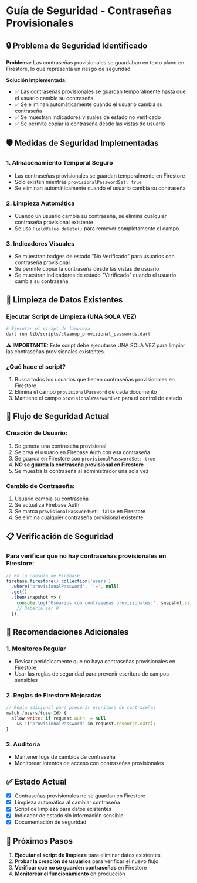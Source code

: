 # Guía de Seguridad - Contraseñas Provisionales

## 🔒 Problema de Seguridad Identificado

**Problema:** Las contraseñas provisionales se guardaban en texto plano en Firestore, lo que representa un riesgo de seguridad.

**Solución Implementada:** 
- ✅ Las contraseñas provisionales se guardan temporalmente hasta que el usuario cambie su contraseña
- ✅ Se eliminan automáticamente cuando el usuario cambia su contraseña
- ✅ Se muestran indicadores visuales de estado no verificado
- ✅ Se permite copiar la contraseña desde las vistas de usuario

## 🛡️ Medidas de Seguridad Implementadas

### 1. **Almacenamiento Temporal Seguro**
- Las contraseñas provisionales se guardan temporalmente en Firestore
- Solo existen mientras `provisionalPasswordSet: true`
- Se eliminan automáticamente cuando el usuario cambia su contraseña

### 2. **Limpieza Automática**
- Cuando un usuario cambia su contraseña, se elimina cualquier contraseña provisional existente
- Se usa `FieldValue.delete()` para remover completamente el campo

### 3. **Indicadores Visuales**
- Se muestran badges de estado "No Verificado" para usuarios con contraseña provisional
- Se permite copiar la contraseña desde las vistas de usuario
- Se muestran indicadores de estado "Verificado" cuando el usuario cambia su contraseña

## 🧹 Limpieza de Datos Existentes

### Ejecutar Script de Limpieza (UNA SOLA VEZ)

```bash
# Ejecutar el script de limpieza
dart run lib/scripts/cleanup_provisional_passwords.dart
```

**⚠️ IMPORTANTE:** Este script debe ejecutarse UNA SOLA VEZ para limpiar las contraseñas provisionales existentes.

### ¿Qué hace el script?
1. Busca todos los usuarios que tienen contraseñas provisionales en Firestore
2. Elimina el campo `provisionalPassword` de cada documento
3. Mantiene el campo `provisionalPasswordSet` para el control de estado

## 🔐 Flujo de Seguridad Actual

### Creación de Usuario:
1. Se genera una contraseña provisional
2. Se crea el usuario en Firebase Auth con esa contraseña
3. Se guarda en Firestore con `provisionalPasswordSet: true`
4. **NO se guarda la contraseña provisional en Firestore**
5. Se muestra la contraseña al administrador una sola vez

### Cambio de Contraseña:
1. Usuario cambia su contraseña
2. Se actualiza Firebase Auth
3. Se marca `provisionalPasswordSet: false` en Firestore
4. Se elimina cualquier contraseña provisional existente

## 📋 Verificación de Seguridad

### Para verificar que no hay contraseñas provisionales en Firestore:

```javascript
// En la consola de Firebase
firebase.firestore().collection('users')
  .where('provisionalPassword', '!=', null)
  .get()
  .then(snapshot => {
    console.log('Usuarios con contraseñas provisionales:', snapshot.size);
    // Debería ser 0
  });
```

## 🚨 Recomendaciones Adicionales

### 1. **Monitoreo Regular**
- Revisar periódicamente que no haya contraseñas provisionales en Firestore
- Usar las reglas de seguridad para prevenir escritura de campos sensibles

### 2. **Reglas de Firestore Mejoradas**
```javascript
// Regla adicional para prevenir escritura de contraseñas
match /users/{userId} {
  allow write: if request.auth != null 
    && !('provisionalPassword' in request.resource.data);
}
```

### 3. **Auditoría**
- Mantener logs de cambios de contraseña
- Monitorear intentos de acceso con contraseñas provisionales

## ✅ Estado Actual

- [x] Contraseñas provisionales no se guardan en Firestore
- [x] Limpieza automática al cambiar contraseña
- [x] Script de limpieza para datos existentes
- [x] Indicador de estado sin información sensible
- [x] Documentación de seguridad

## 🔄 Próximos Pasos

1. **Ejecutar el script de limpieza** para eliminar datos existentes
2. **Probar la creación de usuarios** para verificar el nuevo flujo
3. **Verificar que no se guarden contraseñas** en Firestore
4. **Monitorear el funcionamiento** en producción 